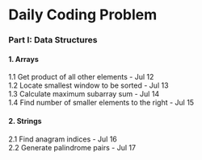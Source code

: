 # Daily Coding Problem

### Part I: Data Structures

#### 1. Arrays
1.1 Get product of all other elements - Jul 12  
1.2 Locate smallest window to be sorted - Jul 13  
1.3 Calculate maximum subarray sum - Jul 14  
1.4 Find number of smaller elements to the right - Jul 15

#### 2. Strings
2.1 Find anagram indices - Jul 16  
2.2 Generate palindrome pairs - Jul 17  
